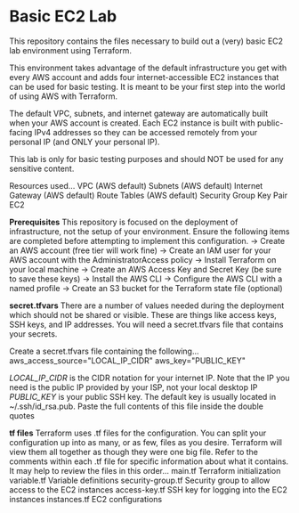 # Basic EC2 Lab
This repository contains the files necessary to build out a (very) basic EC2 lab environment using Terraform.

This environment takes advantage of the default infrastructure you get with every AWS account and adds four internet-accessible EC2 instances that can be used for basic testing. It is meant to be your first step into the world of using AWS with Terraform.

The default VPC, subnets, and internet gateway are automatically built when your AWS account is created. Each EC2 instance is built with public-facing IPv4 addresses so they can be accessed remotely from your personal IP (and ONLY your personal IP).

This lab is only for basic testing purposes and should NOT be used for any sensitive content.

Resources used…
    VPC (AWS default)
    Subnets (AWS default)
    Internet Gateway (AWS default)
    Route Tables (AWS default)
    Security Group
    Key Pair
    EC2


**Prerequisites**
This repository is focused on the deployment of infrastructure, not the setup of your environment. Ensure the following items are completed before attempting to implement this configuration.
-> Create an AWS account (free tier will work fine)
-> Create an IAM user for your AWS account with the AdministratorAccess policy
-> Install Terraform on your local machine
-> Create an AWS Access Key and Secret Key (be sure to save these keys)
-> Install the AWS CLI
-> Configure the AWS CLI with a named profile
-> Create an S3 bucket for the Terraform state file (optional)

**secret.tfvars**
There are a number of values needed during the deployment which should not be shared or visible. These are things like access keys, SSH keys, and IP addresses. You will need a secret.tfvars file that contains your secrets.

Create a secret.tfvars file containing the following...
aws_access_source="LOCAL_IP_CIDR"
aws_key="PUBLIC_KEY"

*LOCAL_IP_CIDR* is the CIDR notation for your internet IP. Note that the IP you need is the public IP provided by your ISP, not your local desktop IP
*PUBLIC_KEY* is your public SSH key. The default key is usually located in ~/.ssh/id_rsa.pub. Paste the full contents of this file inside the double quotes

**tf files**
Terraform uses .tf files for the configuration. You can split your configuration up into as many, or as few, files as you desire. Terraform will view them all together as though they were one big file. Refer to the comments within each .tf file for specific information about what it contains.
It may help to review the files in this order...
main.tf             Terraform initialization
variable.tf         Variable definitions 
security-group.tf   Security group to allow access to the EC2 instances
access-key.tf       SSH key for logging into the EC2 instances
instances.tf        EC2 configurations
